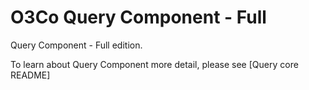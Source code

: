 # O3Co Query Component - Full 

Query Component - Full edition.

To learn about Query Component more detail, please see [Query core README]